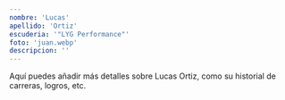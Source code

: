 ```yaml
---
nombre: 'Lucas'
apellido: 'Ortiz'
escuderia: '"LYG Performance"'
foto: 'juan.webp'
descripcion: ''
---
```


Aquí puedes añadir más detalles sobre Lucas Ortiz, como su historial de carreras, logros, etc.
